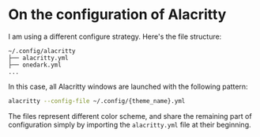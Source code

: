 # On the configuration of Alacritty

I am using a different configure strategy. Here's the file structure:

``` text
~/.config/alacritty
├── alacritty.yml
├── onedark.yml
...
```

In this case, all Alacritty windows are launched with the following pattern:
```bash
alacritty --config-file ~/.config/{theme_name}.yml
```

The files represent different color scheme, and share the remaining part of 
configuration simply by importing the `alacritty.yml` file at their beginning.
